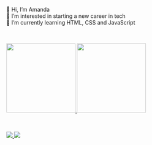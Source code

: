 👋 Hi, I’m Amanda <br>
👀 I’m interested in starting a new career in tech <br>
🌱 I’m currently learning HTML, CSS and JavaScript <br>

##

<div><br>
  <a href="https://www.linkedin.com/in/amdfd/">
  <img height="180em" src="https://github-readme-stats.vercel.app/api?username=amdfd&theme=panda&show_icons=true&layout=compact)](https://github.com/anuraghazra/github-readme-stats"/>
  <img height="180em" src="https://github-readme-stats.vercel.app/api/top-langs/?username=amdfd&theme=panda&show_icons=true&layout=compact)](https://github.com/anuraghazra/github-readme-stats"/>
</div>
  
##
  
<div><br>
  <a href="https://www.linkedin.com/in/amdfd/" target="_blank"><img src="https://img.shields.io/badge/LinkedIn-0077B5?style=for-the-badge&logo=linkedin&logoColor=white" target="_blank">
  <a href="mailto:amandaf.dias96@gmail.com" target="_blank"><img src="https://img.shields.io/badge/Microsoft_Outlook-0078D4?style=for-the-badge&logo=microsoft-outlook&logoColor=white" target="_blank">
</div>
